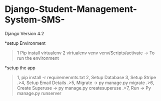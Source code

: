 ﻿# Django-Student-Management-System-SMS-


Django Version 4.2

*setup Environment
>1 Pip install virtualenv
> 2 virtualenv venv
>venv/Scripts/activate -> To run the environment

*setup the app
>1, pip install -r requiremenmts.txt
>2, Setup Database 3, Setup Stripe 
.>4, Setup Email Details 
.>5, Migrate -> py manage.py migrate 
.>6, Create Superuse -> py manage.py createsuperuse 
.>7, Run -> Py manage.py runserver
